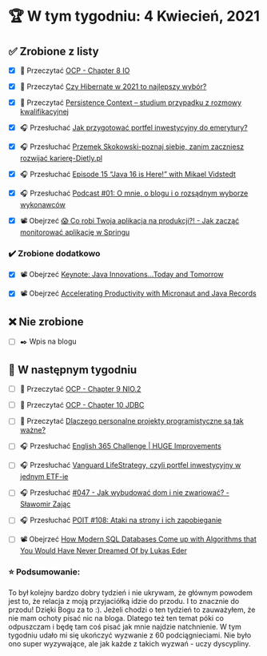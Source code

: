 # 🏆 W tym tygodniu: 4 Kwiecień, 2021


## ✅ Zrobione z listy
- [x] 📗 Przeczytać [OCP - Chapter 8 IO](https://www.amazon.com/OCP-Certified-Professional-Programmer-1Z0-809-dp-1119067901/dp/1119067901/ref=mt_other?_encoding=UTF8&me=&qid=)
- [x] 📗 Przeczytać [Czy Hibernate w 2021 to najlepszy wybór?](https://kodujmy.pl/czy-hibernate-w-2021-to-najlepszy-wybor/)
- [x] 📗 Przeczytać [Persistence Context – studium przypadku z rozmowy kwalifikacyjnej](https://clockworkjava.pl/2021/03/persistence-context-studium-przypadku/)
- [x] 🎧 Przesłuchać [Jak przygotować portfel inwestycyjny do emerytury?](https://inwestomat.eu/jak-przygotowac-portfel-inwestycyjny-do-emerytury/)
- [x] 🎧 Przesłuchać [Przemek Skokowski-poznaj siebie, zanim zaczniesz rozwijać karierę-Dietly.pl](https://zaprojektujswojezycie.pl/przemek-skokowski-poznaj-siebie-zanim-zaczniesz-rozwijac-kariere-dietly-pl/)
- [x] 🎧 Przesłuchać [Episode 15 “Java 16 is Here!” with Mikael Vidstedt](https://inside.java/2021/03/16/podcast-015/)
- [x] 🎧 Przesłuchać [Podcast #01: O mnie, o blogu i o rozsądnym wyborze wykonawców](https://blog.poradnik-budowlany.com/podcast-01-o-o-blogu-o-rozsadnym-wyborze-wykonawcow/)
- [x] 📽️ Obejrzeć [😱 Co robi Twoja aplikacja na produkcji?! - Jak zacząć monitorować aplikację w Springu](https://youtu.be/W6HKXjUBYOs)


### ✔️ Zrobione dodatkowo
- [x] 📽️ Obejrzeć [Keynote: Java Innovations…Today and Tomorrow](https://youtu.be/3ItrcZySd1Y)
- [x] 📽️ Obejrzeć [Accelerating Productivity with Micronaut and Java Records](https://youtu.be/RoNeoXQBs9w)


## ❌ Nie zrobione
- [ ] ✒️ Wpis na blogu


## 📝 W następnym tygodniu
- [ ] 📗 Przeczytać [OCP - Chapter 9 NIO.2](https://www.amazon.com/OCP-Certified-Professional-Programmer-1Z0-809-dp-1119067901/dp/1119067901/ref=mt_other?_encoding=UTF8&me=&qid=)
- [ ] 📗 Przeczytać [OCP - Chapter 10 JDBC](https://www.amazon.com/OCP-Certified-Professional-Programmer-1Z0-809-dp-1119067901/dp/1119067901/ref=mt_other?_encoding=UTF8&me=&qid=)
- [ ] 📗 Przeczytać [Dlaczego personalne projekty programistyczne są tak ważne?](https://kodujmy.pl/dlaczego-personalne-projekty-programistyczne-sa-tak-wazne/)
- [ ] 🎧 Przesłuchać [English 365 Challenge | HUGE Improvements](https://youtu.be/k_iReYST_3U)
- [ ] 🎧 Przesłuchać [Vanguard LifeStrategy, czyli portfel inwestycyjny w jednym ETF-ie](https://inwestomat.eu/vanguard-lifestrategy/)
- [ ] 🎧 Przesłuchać [#047​ - Jak wybudować dom i nie zwariować? - Sławomir Zając](https://youtu.be/fcdeuoa7cSA)
- [ ] 🎧 Przesłuchać [POIT #108: Ataki na strony i ich zapobieganie](https://porozmawiajmyoit.pl/poit-108-ataki-na-strony-i-ich-zapobieganie/)
- [ ] 📽️ Obejrzeć [How Modern SQL Databases Come up with Algorithms that You Would Have Never Dreamed Of by Lukas Eder](https://youtu.be/wTPGW1PNy_Y)


### ⭐ Podsumowanie:
To był kolejny bardzo dobry tydzień i nie ukrywam, że głównym powodem jest to, że relacja z moją przyjaciółką idzie do przodu. I to znacznie do przodu! Dzięki Bogu za to :). Jeżeli chodzi o ten tydzień to zauważyłem, że nie mam ochoty pisać nic na bloga. Dlatego też ten temat póki co odpuszczam i będę tam coś pisać jak mnie najdzie natchnienie. W tym tygodniu udało mi się ukończyć wyzwanie z 60 podciągnieciami. Nie było ono super wyzywające, ale jak każde z takich wyzwań - uczy dyscypliny.

